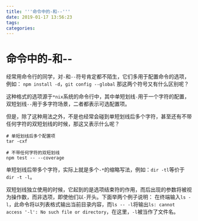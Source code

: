 ```yaml
---
title: '''命令中的-和--'''
date: 2019-01-17 13:56:23
tags:
categories:
---
```


# 命令中的-和--

经常用命令行的同学，对`-`和`--`符号肯定都不陌生，它们多用于配置命令的选项，例如：
`npm install -d`，`git config --global`
那这两个符号又有什么区别呢？

这种格式的选项源于`*nix`系统的命令行中，其中单短划线`-`用于一个字符的配置，双短划线`--`用于多字符场景，二者都表示可选配置项。

但是，除了这种用法之外，不是也经常会碰到单短划线后多个字符，甚至还有不带任何字符的双短划线的时候，那这又表示什么呢？
```
# 单短划线后多个配置项
tar -cxf

# 不带任何字符的双短划线
npm test -- --coverage
```
单短划线后带多个字符，实际上就是多个`-*`的缩略写法，例如：`dir -tl`等价于`dir -t -l`。

双短划线独立使用的时候，它起到的是选项结束符的作用，而后出现的参数将被视为操作数，而非选项，即使他们以`-`开头。下面举两个例子说明：
在终端输入`ls -l`，此命令将以列表格式输出当前目录内容，而`ls -- -l`将输出`ls: cannot access '-l': No such file or directory`，在这里，`-l`被当作了文件名。




